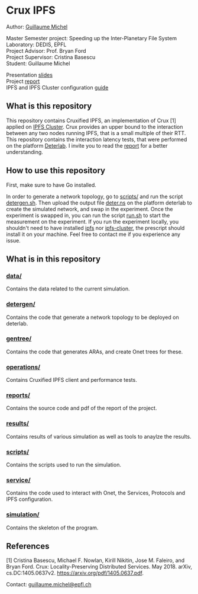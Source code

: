 # Crux IPFS
Author: [Guillaume Michel](https://github.com/guillaumemichel/)

Master Semester project: Speeding up the Inter-Planetary File System </br>
Laboratory: DEDIS, EPFL </br>
Project Advisor: Prof. Bryan Ford </br>
Project Supervisor: Cristina Basescu </br>
Student: Guillaume Michel

Presentation [slides](https://docs.google.com/presentation/d/1CBOIe3DP5Ju8UOPQKCX-kceS6qn9U05GWKWAMczlEbg/edit?usp=sharing) </br>
Project [report](report/report.pdf) </br>
IPFS and IPFS Cluster configuration [guide](how_to_run_a_cluster.md) </br>

## What is this repository

This repository contains Cruxified IPFS, an implementation of Crux [1] applied on [IPFS Cluster](https://cluster.ipfs.io/). Crux provides an upper bound to the interaction between any two nodes running IPFS, that is a small multiple of their RTT. This repository contains the interaction latency tests, that were performed on the platform [Deterlab](https://www.isi.deterlab.net/). I invite you to read the [report](report/report.pdf) for a better understanding.

## How to use this repository

First, make sure to have Go installed.

In order to generate a network topology, go to [scripts/](scripts) and run the script [detergen.sh](scripts/detergen.sh). Then upload the output file [deter.ns](data/gen/deter.ns) on the platform deterlab to create the simulated network, and swap in the experiment. Once the experiment is swapped in, you can run the script [run.sh](scripts/run.sh) to start the measurement on the experiment. If you run the experiment locally, you shouldn't need to have installed [ipfs](https://github.com/ipfs/go-ipfs/) nor [ipfs-cluster](https://github.com/ipfs/ipfs-cluster/), the prescript should install it on your machine. Feel free to contact me if you experience any issue.

## What is in this repository

### [data/](data)

Contains the data related to the current simulation.

### [detergen/](detergen)

Contains the code that generate a network topology to be deployed on deterlab.

### [gentree/](gentree)

Contains the code that generates ARAs, and create Onet trees for these.

### [operations/](operations)

Contains Cruxified IPFS client and performance tests.

### [reports/](reports)

Contains the source code and pdf of the report of the project.

### [results/](results)

Contains results of various simulation as well as tools to anaylze the results.

### [scripts/](scripts)

Contains the scripts used to run the simulation.

### [service/](service)

Contains the code used to interact with Onet, the Services, Protocols and IPFS configuration.

### [simulation/](simulation)

Contains the skeleton of the program.

## References

[1] Cristina Basescu, Michael F. Nowlan, Kirill Nikitin, Jose M. Faleiro, and Bryan Ford. Crux: Locality-Preserving Distributed Services. May 2018. arXiv, cs.DC:1405.0637v2. https://arxiv.org/pdf/1405.0637.pdf. </br>

Contact: guillaume.michel@epfl.ch
